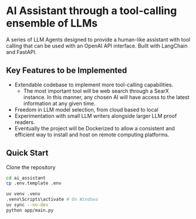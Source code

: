 # AI Assistant through a tool-calling ensemble of LLMs  

A series of LLM Agents designed to provide a human-like assistant with tool calling that can be used with an OpenAI API interface. Built with LangChain and FastAPI.

## Key Features to be Implemented
* Extendable codebase to implement more tool-calling capabilities.
  * The most important tool will be web search through a SearX instance. In this manner, any chosen AI will have access to the latest information at any given time. 
* Freedom in LLM model selection, from cloud based to local
* Experimentation with small LLM writers alongside larger LLM proof readers.
* Eventually the project will be Dockerized to allow a consistent and efficient way to install and host on remote computing platforms.

## Quick Start
Clone the repository
```bash
cd ai_assistant
cp .env.template .env 

uv venv .venv
.venv\Scripts\activate # On Windows
uv sync --no-dev
python app/main.py
```